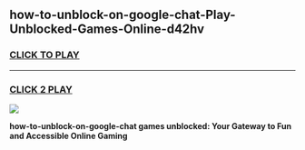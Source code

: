 
## how-to-unblock-on-google-chat-Play-Unblocked-Games-Online-d42hv
<h3>
<a href="https://premium76.site?title=how-to-unblock-on-google-chat&ref=25A">CLICK TO PLAY</a></h3>
<hr>

<h3>
<a href="https://premium76.site?title=how-to-unblock-on-google-chat&ref=25A">CLICK 2 PLAY</a>
  
</h3>

<a href="https://premium76.site?title=how-to-unblock-on-google-chat&ref=25A"><img src="https://clearcache.store/games.png"></a>


**how-to-unblock-on-google-chat games unblocked: Your Gateway to Fun and Accessible Online Gaming**
